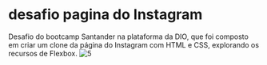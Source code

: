 # desafio pagina do Instagram
Desafio do bootcamp Santander na plataforma da DIO, que foi composto em criar um clone da página do Instagram com HTML e CSS, explorando os recursos de Flexbox.
![5](https://user-images.githubusercontent.com/106608273/176946812-14938be6-b161-4cfb-9821-36897f1a6ca2.png)
